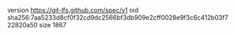 version https://git-lfs.github.com/spec/v1
oid sha256:7aa5233d8cf0f32cd9dc2566bf3db909e2cff0028e9f3c6c412b03f722820a50
size 1867
